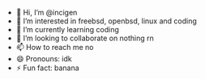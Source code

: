 - 👋 Hi, I’m @incigen
- 👀 I’m interested in freebsd, openbsd, linux and coding
- 🌱 I’m currently learning coding
- 💞️ I’m looking to collaborate on nothing rn
- 📫 How to reach me no
- 😄 Pronouns: idk
- ⚡ Fun fact: banana

<!---
incigen/incigen is a ✨ special ✨ repository because its `README.md` (this file) appears on your GitHub profile.
You can click the Preview link to take a look at your changes.
--->
